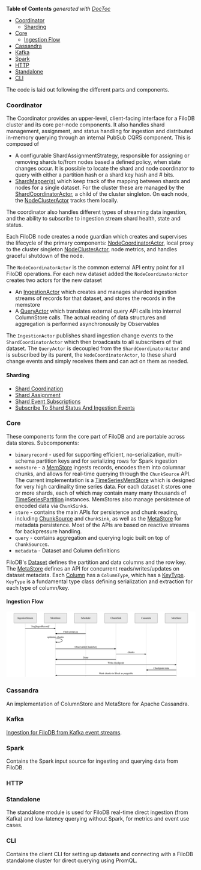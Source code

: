 <!-- START doctoc generated TOC please keep comment here to allow auto update -->
<!-- DON'T EDIT THIS SECTION, INSTEAD RE-RUN doctoc TO UPDATE -->
**Table of Contents**  *generated with [DocToc](https://github.com/thlorenz/doctoc)*

- [Coordinator](#coordinator)
  - [Sharding](#sharding)
- [Core](#core)
  - [Ingestion Flow](#ingestion-flow)
- [Cassandra](#cassandra)
- [Kafka](#kafka)
- [Spark](#spark)
- [HTTP](#http)
- [Standalone](#standalone)
- [CLI](#cli)

<!-- END doctoc generated TOC please keep comment here to allow auto update -->

The code is laid out following the different parts and components.

### Coordinator

The Coordinator provides an upper-level, client-facing interface for a FiloDB cluster and
its core per-node components. It also handles shard management, assignment, 
and status handling for ingestion and distributed in-memory querying through an internal PubSub CQRS component.
This is composed of
* A configurable ShardAssignmentStrategy, responsible for assigning or removing shards to/from nodes based 
a defined policy, when state changes occur. It is possible to locate the shard and node coordinator 
to query with either a partition hash or a shard key hash and # bits. 
* [ShardMapper(s)](../coordinator/src/main/scala/filodb.coordinator/ShardMapper.scala)
which keep track of the mapping between shards and nodes for a single dataset. 
For the cluster these are managed by the 
[ShardCoordinatorActor](../coordinator/src/main/scala/filodb.coordinator/ShardCoordinatorActor.scala),
a child of the cluster singleton. On each node, the [NodeClusterActor](../coordinator/src/main/scala/filodb.coordinator/NodeClusterActor.scala)
tracks them locally.

The coordinator also handles different types of streaming data ingestion, and the ability to
subscribe to ingestion stream shard health, state and status.

Each FiloDB node creates a node guardian which creates and supervises the lifecycle of the primary
components: [NodeCoordinatorActor](../core/src/main/scala/filodb.coordinator/NodeCoordinatorActor.scala), 
local proxy to the cluster singleton [NodeClusterActor](../coordinator/src/main/scala/filodb.coordinator/NodeClusterActor.scala), node
metrics, and handles graceful shutdown of the node. 
 
The `NodeCoordinatorActor` is the common external API entry point for all FiloDB operations. 
For each new dataset added the `NodeCoordinatorActor` creates two actors for
the new dataset

* An [IngestionActor](../coordinator/src/main/scala/filodb.coordinator/IngestionActor.scala) which creates and manages sharded ingestion streams of records for that dataset, 
and stores the records in the memstore
* A [QueryActor](../coordinator/src/main/scala/filodb.coordinator/QueryActor.scala)  which translates external query API calls into internal ColumnStore calls.
The actual reading of data structures and aggregation is performed asynchronously by Observables
 
The `IngestionActor` publishes shard ingestion change events to the `ShardCoordinatorActor` which then
broadcasts to all subscribers of that dataset. The `QueryActor` is decoupled from the `ShardCoordinatorActor`
and is subscribed by its parent, the `NodeCoordinatorActor`, to these shard change events and
simply receives them and can act on them as needed.

#### Sharding

* [Shard Coordination](sharding.md#shard_coordination)
* [Shard Assignment](sharding.md#shard_assignment)
* [Shard Event Subscriptions](sharding.md#shard_event_subscriptions)
* [Subscribe To Shard Status And Ingestion Events](sharding.md#subscribe_to_shard_status_events)

### Core

These components form the core part of FiloDB and are portable across data stores.  Subcomponents:

* `binaryrecord` - used for supporting efficient, no-serialization, multi-schema partition keys and for serializing rows for Spark ingestion
* `memstore` - a [MemStore](../core/src/main/scala/filodb.core/memstore/MemStore.scala) ingests records, encodes them into columnar chunks, and allows for real-time querying through the `ChunkSource` API.  The current implementation is a [TimeSeriesMemStore](../core/src/main/scala/filodb.core/memstore/TimeSeriesMemStore.scala) which is designed for very high cardinality time series data.  For each dataset it stores one or more shards, each of which may contain many many thousands of [TimeSeriesPartition](../core/src/main/scala/filodb.core/memstore/TimeSeriesPartition.scala) instances.  MemStores also manage persistence of encoded data via `ChunkSink`s.
* `store` - contains the main APIs for persistence and chunk reading, including [ChunkSource](../core/src/main/scala/filodb.core/store/ChunkSource.scala) and `ChunkSink`, as well as the [MetaStore](../core/src/main/scala/filodb.core/store/MetaStore.scala) for metadata persistence.  Most of the APIs are based on reactive streams for backpressure handling.
* `query` - contains aggregation and querying logic built on top of `ChunkSource`s.
* `metadata` - Dataset and Column definitions

FiloDB's [Dataset](../core/src/main/scala/filodb.core/metadata/Dataset.scala) defines the partition and data columns and the row key.  The [MetaStore](../core/src/main/scala/filodb.core/store/MetaStore.scala) defines an API for concurrent reads/writes/updates on dataset metadata.  Each [Column](../core/src/main/scala/filodb.core/metadata/Column.scala) has a `ColumnType`, which has a [KeyType](../core/src/main/scala/filodb.core/metadata/KeyType.scala).  `KeyType` is a fundamental type class defining serialization and extraction for each type of column/key.

#### Ingestion Flow

![IngestionFlow](mermaid/ingest-flush-recovery.mermaid.png)

### Cassandra

An implementation of ColumnStore and MetaStore for Apache Cassandra.

### Kafka

[Ingestion for FiloDB from Kafka event streams](ingestion.md#kafka_ingestion).

### Spark

Contains the Spark input source for ingesting and querying data from FiloDB.

### HTTP

### Standalone

The standalone module is used for FiloDB real-time direct ingestion (from Kafka) and low-latency querying without Spark, for metrics and event use cases.

### CLI

Contains the client CLI for setting up datasets and connecting with a FiloDB standalone cluster for direct querying using PromQL.